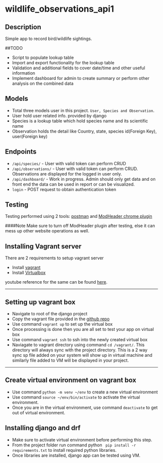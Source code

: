 # wildlife_observations_api1


## Description
Simple app to record bird/wildlife sightings.  

##TODO
* Script to populate lookup table
* Import and export functionality for the lookup table
* Validation and additional fields to cover date/time and other useful information
* Implement dashboard for admin to create summary or perform other analysis on the combined data 

## Models
* Total three models user in this project. ```User, Species and Observation```.
* User hold user related info. provided by django
* Species is a lookup table which hold species name and its scientific name
* Observation holds the detail like Country, state, species id(Foreign Key), user(Foreign key) 

## Endpoints
* ```/api/species/``` - User with valid token can perform CRUD
* ```/api/observations/``` - User with valid token can perform CRUD. Observations are displayed for the logged in user only. 
* ```/api/dashboard/``` - Work in progress. Admin should only get data and on front end the data can be used in report or can be visualized.
* ```login``` - POST request to obtain authentication token

## Testing
Testing performed using 2 tools: [postman](https://www.postman.com/downloads/) and [ModHeader chrome plugin](https://chrome.google.com/webstore/detail/modheader/idgpnmonknjnojddfkpgkljpfnnfcklj?hl=en)

####Note
Make sure to turn off ModHeader plugin after testing, else it can mess up other website operations as well. 


## Installing Vagrant server

There are 2 requirements to setup vagrant server
* Install [vagrant](https://www.vagrantup.com/)
* Install [Virtualbox](https://www.virtualbox.org/)

youtube reference for the same can be found [here](https://www.youtube.com/watch?v=IzGO9t6cNk8).
___

## Setting up vagrant box
* Navigate to root of the django project
* Copy the vagrant file provided in the [github repo](https://github.com/LondonAppDev/profiles-rest-api/blob/master/Vagrantfile)
* Use command ```vagrant up``` to set up the virtual box
* Once processing is done then you are all set to test your app on virtual box
* Use command ```vagrant ssh``` to ssh into the newly created virtual box
* Naviagate to vagrant directory using command ```cd /vagrant/```. This directory will always sync with the project directory. This is a 2 way sync sp file added on your system will show up in virtual machine and similarly file added to VM will be displayed in your project. 
___

## Create virtual environment on vagrant box
* Use command ```python -m venv ~/env``` to create a new virtual environment
* Use command ```source ~/env/bin/activate``` to activate the virtual environment.
* Once you are in the virtual environment, use command ```deactivate``` to get out of virtual environment.

## Installing django and drf
* Make sure to activate virtual environment before performing this step.
* From the project folder run command python ``` pip install -r requirements.txt``` to install required python libraries.
* Once libraries are installed, django app can be tested using VM. 
